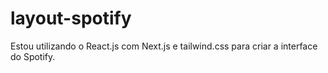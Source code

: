 # layout-spotify
Estou utilizando o React.js com Next.js e tailwind.css para criar a interface do Spotify.
